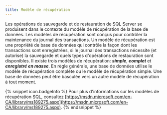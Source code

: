 ```yaml
---
title: Modèle de récupération
---
```

Les opérations de sauvegarde et de restauration de SQL Server se produisent dans le contexte du modèle de récupération de la base de données. Les modèles de récupération sont conçus pour contrôler la maintenance du journal des transactions. Un modèle de récupération est une propriété de base de données qui contrôle la façon dont les transactions sont enregistrées, si le journal des transactions nécessite (et autorise) la sauvegarde et quels types d'opérations de restauration sont disponibles. Il existe trois modèles de récupération: ***simple***, ***complet*** et ***enregistré en masse***. En règle générale, une base de données utilise le modèle de récupération complète ou le modèle de récupération simple. Une base de données peut être basculée vers un autre modèle de récupération à tout moment.  

{% snippet icon.badgeInfo %} 
Pour plus d'informations sur les modèles de récupération SQL, consultez [https://msdn.microsoft.com/en-CA/library/ms189275.aspx](https://msdn.microsoft.com/en-CA/library/ms189275.aspx). 
{% endsnippet %}
 

